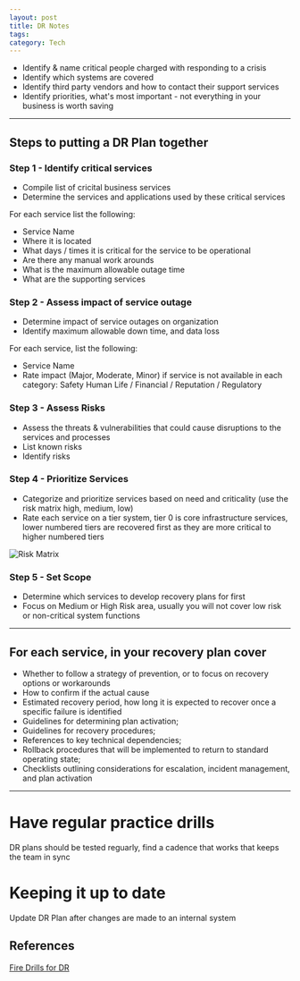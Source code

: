 ```yaml
---
layout: post
title: DR Notes
tags: 
category: Tech
---
```


* Identify & name critical people charged with responding to a crisis
* Identify which systems are covered
* Identify third party vendors and how to contact their support services
* Identify priorities, what's most important - not everything in your business is worth saving  

------------------------------------------------------------------------------------------------

## Steps to putting a DR Plan together

### Step 1 - Identify critical services 

* Compile list of cricital business services  
* Determine the services and applications used by these critical services  

For each service list the following:
* Service Name  
* Where it is located  
* What days / times it is critical for the service to be operational  
* Are there any manual work arounds  
* What is the maximum allowable outage time  
* What are the supporting services  

### Step 2 - Assess impact of service outage

* Determine impact of service outages on organization  
* Identify maximum allowable down time, and data loss  

For each service, list the following:
* Service Name  
* Rate impact (Major, Moderate, Minor) if service is not available in each category: Safety Human Life / Financial / Reputation / Regulatory  

### Step 3 - Assess Risks

* Assess the threats & vulnerabilities that could cause disruptions to the services and processes  
* List known risks  
* Identify risks  

### Step 4 - Prioritize Services  

* Categorize and prioritize services based on need and criticality (use the risk matrix high, medium, low)
* Rate each service on a tier system, tier 0 is core infrastructure services, lower numbered tiers are recovered first as they are more critical to higher numbered tiers  

<img class="img-responsive" alt="Risk Matrix" src="{{ site.url }}/assets/images/Risk-Matrix.jpg">

### Step 5 - Set Scope  

* Determine which services to develop recovery plans for first  
* Focus on Medium or High Risk area, usually you will not cover low risk or non-critical system functions  

------------------------------------------------------------------------------------------------

## For each service, in your recovery plan cover

* Whether to follow a strategy of prevention, or to focus on recovery options or workarounds
* How to confirm if the actual cause
* Estimated recovery period, how long it is expected to recover once a specific failure is identified 
* Guidelines for determining plan activation;  
* Guidelines for recovery procedures;  
* References to key technical dependencies;  
* Rollback procedures that will be implemented to return to standard operating state;  
* Checklists outlining considerations for escalation, incident management, and plan activation

------------------------------------------------------------------------------------------------

# Have regular practice drills

DR plans should be tested reguarly, find a cadence that works that keeps the team in sync

# Keeping it up to date

Update DR Plan after changes are made to an internal system

## References

[Fire Drills for DR](https://dev.to/dosomething/fire-drills-for-software-teams)  

